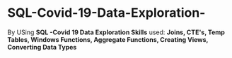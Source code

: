 # SQL-Covid-19-Data-Exploration-

By USing **SQL -Covid 19 Data Exploration Skills** 
used: **Joins, CTE's, Temp Tables, Windows Functions, Aggregate Functions, Creating Views, Converting Data Types**
